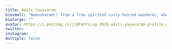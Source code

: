 ```yaml
---
title: Aditi Yayavaram
biosmall: "Namaskaram!! from a free spirited curly-haired wanderer, who firmly believes that everything in the world would be set right with a delightful sip of coffee and enchanting music!"
biolarge: ""
avatar: https://i.postimg.cc/jj0F4nYs/ug-2019-aditi-yayavaram-profile.webp
twitter:
instagram:
multiple: false
---
```

